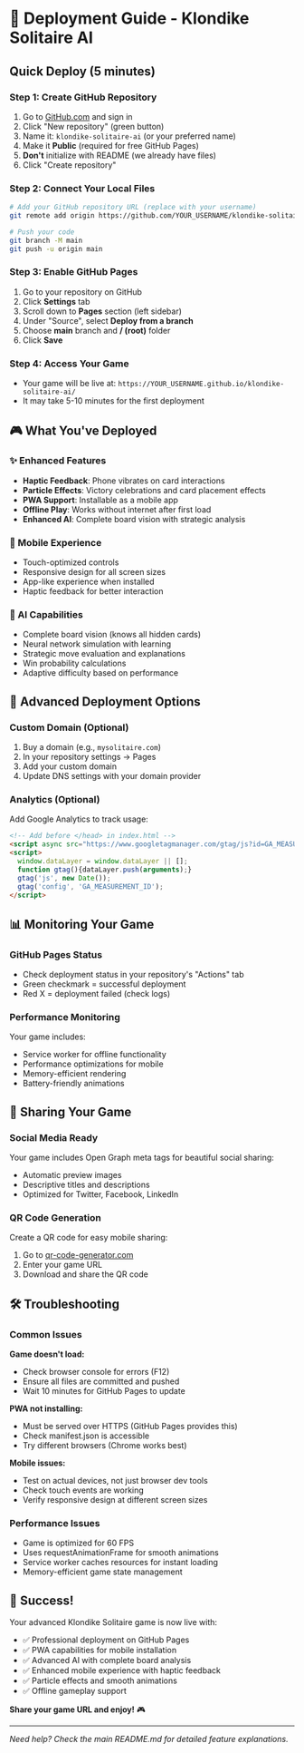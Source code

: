# 🚀 Deployment Guide - Klondike Solitaire AI

## Quick Deploy (5 minutes)

### Step 1: Create GitHub Repository
1. Go to [GitHub.com](https://github.com) and sign in
2. Click "New repository" (green button)
3. Name it: `klondike-solitaire-ai` (or your preferred name)
4. Make it **Public** (required for free GitHub Pages)
5. **Don't** initialize with README (we already have files)
6. Click "Create repository"

### Step 2: Connect Your Local Files
```bash
# Add your GitHub repository URL (replace with your username)
git remote add origin https://github.com/YOUR_USERNAME/klondike-solitaire-ai.git

# Push your code
git branch -M main
git push -u origin main
```

### Step 3: Enable GitHub Pages
1. Go to your repository on GitHub
2. Click **Settings** tab
3. Scroll down to **Pages** section (left sidebar)
4. Under "Source", select **Deploy from a branch**
5. Choose **main** branch and **/ (root)** folder
6. Click **Save**

### Step 4: Access Your Game
- Your game will be live at: `https://YOUR_USERNAME.github.io/klondike-solitaire-ai/`
- It may take 5-10 minutes for the first deployment

## 🎮 What You've Deployed

### ✨ Enhanced Features
- **Haptic Feedback**: Phone vibrates on card interactions
- **Particle Effects**: Victory celebrations and card placement effects
- **PWA Support**: Installable as a mobile app
- **Offline Play**: Works without internet after first load
- **Enhanced AI**: Complete board vision with strategic analysis

### 📱 Mobile Experience
- Touch-optimized controls
- Responsive design for all screen sizes
- App-like experience when installed
- Haptic feedback for better interaction

### 🧠 AI Capabilities
- Complete board vision (knows all hidden cards)
- Neural network simulation with learning
- Strategic move evaluation and explanations
- Win probability calculations
- Adaptive difficulty based on performance

## 🔧 Advanced Deployment Options

### Custom Domain (Optional)
1. Buy a domain (e.g., `mysolitaire.com`)
2. In your repository settings → Pages
3. Add your custom domain
4. Update DNS settings with your domain provider

### Analytics (Optional)
Add Google Analytics to track usage:
```html
<!-- Add before </head> in index.html -->
<script async src="https://www.googletagmanager.com/gtag/js?id=GA_MEASUREMENT_ID"></script>
<script>
  window.dataLayer = window.dataLayer || [];
  function gtag(){dataLayer.push(arguments);}
  gtag('js', new Date());
  gtag('config', 'GA_MEASUREMENT_ID');
</script>
```

## 📊 Monitoring Your Game

### GitHub Pages Status
- Check deployment status in your repository's "Actions" tab
- Green checkmark = successful deployment
- Red X = deployment failed (check logs)

### Performance Monitoring
Your game includes:
- Service worker for offline functionality
- Performance optimizations for mobile
- Memory-efficient rendering
- Battery-friendly animations

## 🎯 Sharing Your Game

### Social Media Ready
Your game includes Open Graph meta tags for beautiful social sharing:
- Automatic preview images
- Descriptive titles and descriptions
- Optimized for Twitter, Facebook, LinkedIn

### QR Code Generation
Create a QR code for easy mobile sharing:
1. Go to [qr-code-generator.com](https://www.qr-code-generator.com/)
2. Enter your game URL
3. Download and share the QR code

## 🛠 Troubleshooting

### Common Issues

**Game doesn't load:**
- Check browser console for errors (F12)
- Ensure all files are committed and pushed
- Wait 10 minutes for GitHub Pages to update

**PWA not installing:**
- Must be served over HTTPS (GitHub Pages provides this)
- Check manifest.json is accessible
- Try different browsers (Chrome works best)

**Mobile issues:**
- Test on actual devices, not just browser dev tools
- Check touch events are working
- Verify responsive design at different screen sizes

### Performance Issues
- Game is optimized for 60 FPS
- Uses requestAnimationFrame for smooth animations
- Service worker caches resources for instant loading
- Memory-efficient game state management

## 🎉 Success!

Your advanced Klondike Solitaire game is now live with:
- ✅ Professional deployment on GitHub Pages
- ✅ PWA capabilities for mobile installation
- ✅ Advanced AI with complete board analysis
- ✅ Enhanced mobile experience with haptic feedback
- ✅ Particle effects and smooth animations
- ✅ Offline gameplay support

**Share your game URL and enjoy!** 🎮

---

*Need help? Check the main README.md for detailed feature explanations.* 